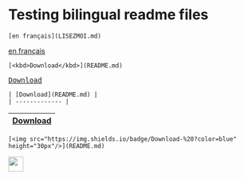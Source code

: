 # Testing bilingual readme files

```
[en français](LISEZMOI.md)
```

[en français](LISEZMOI.md)

```
[<kbd>Download</kbd>](README.md)
```

[<kbd>Download</kbd>](README.md)

```
| [Download](README.md) |
| ------------- |
```

| [Download](README.md) |
| ------------- |

```
[<img src="https://img.shields.io/badge/Download-%20?color=blue" height="30px"/>](README.md)
```

[<img src="https://img.shields.io/badge/Download-%20?color=blue" height="30px"/>](README.md)
